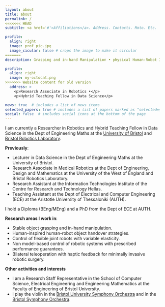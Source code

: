 ```yaml
---
layout: about
title: about
permalink: /
<<<<<<< HEAD
subtitle: <a href='#'>Affiliations</a>. Address. Contacts. Moto. Etc.

profile:
  align: right
  image: prof_pic.jpg
  image_cicular: false # crops the image to make it circular
=======
description: Grasping and in-hand Manipulation • physical Human-Robot Interaction • Control Engineering

profile:
  align: right
  image: my-octocat.png
>>>>>>> Website content for old version
  address: >
    <p>Research Associate in Robotics •</p>
    <p>Hybrid Teaching Fellow in Data Science</p>

news: true  # includes a list of news items
selected_papers: true # includes a list of papers marked as "selected={true}"
social: false  # includes social icons at the bottom of the page
---
```


I am currently a Researcher in Robotics and Hybrid Teaching Fellow in Data Science in the Dept of Engineering Maths at the [University of Bristol](https://research-information.bris.ac.uk/en/persons/efi-psomopoulou) and [Bristol Robotics Laboratory](https://www.bristolroboticslab.com/tactile-robotics). 

**Previously**:
* Lecturer in Data Science in the Dept of Engineering Maths at the University of Bristol.
* Research Associate in Medical Robotics at the Dept of Engineering, Design and Mathematics at the University of the West of England and Bristol Robotics Laboratory.
* Research Assistant at the Information Technologies Institute of the Centre for Research and Technology Hellas.
* Teaching Assistant at the Dept of Electrical and Computer Engineering (ECE) at the Aristotle University of Thessaloniki (AUTH).

I hold a Diploma (BEng/MEng) and a PhD from the Dept of ECE at AUTH.

**Research areas I work in**:

* Stable object grasping and in-hand manipulation.
* Human-inspired human-robot object handover strategies.
* Control of flexible joint robots with variable elasticity.
* Non model-based control of robotic systems with prescribed performance guarantees.
* Bilateral teleoperation with haptic feedback for minimally invasive robotic surgery.

**Other activities and interests**

* I am a Research Staff Representative in the School of Computer Science, Electrical Engineering and Engineering Mathematics at the Faculty of Engineering of Bristol University.
* I play the violin in the [Bristol University Symphony Orchestra](http://www.bristol.ac.uk/music/performance/calling-all-musicians/instrumental/#symphony) and in the [Bristol Symphony Orchestra](https://www.bristolsymphonyorchestra.com/).


